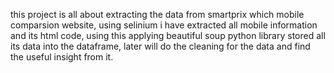 this project is all about extracting the data from smartprix which mobile comparsion website, using selinium i have extracted all mobile information and its html code, using this applying beautiful soup python library stored all its data into the dataframe, later will do the cleaning for the data and find the useful insight from it.
